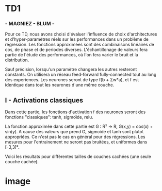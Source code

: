 # TD1 #
### - MAGNIEZ - BLUM - ###


Pour ce TD, nous avons choisi d'évaluer l'influence de choix d'architectures et d'hyper-paramètres réels sur les performances dans un problème de régression. Les fonctions approximées sont des combinaisons linéaires de cos, de phase et de periodes diverses. L'échantillonage de valeurs fera partie de l'étude des performances, où l'on fera varier le bruit et la distribution.

Sauf précision, lorsqu'un paramètre changera les autres resteront constants. On utilisera un réseau feed-forward fully-connected tout au long des experiences. Les neurones seront de type f(b + Σw*a), et f est identique dans tout les neurones d'une même couche.

## I - Activations classiques

Dans cette partie, les fonctions d'activation f des neurones seront des fonctions "classiques": tanh, sigmoïde, relu.

La fonction approximée dans cette partie est G : R² -> R, G(x,y) = cos(x) + sin(y). A cause des valeurs que prend G, sigmoide et tanh sont plutot appropriées. Ce n'est pas le cas en général pour des régressions. Les mesures pour l'entrainement ne seront pas bruitées, et uniformes dans [-3,3]². 

Voici les résultats pour différentes tailles de couches cachées (une seule couche cachée).


# image #




